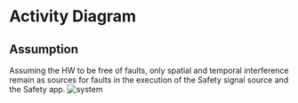 # Activity Diagram
## Assumption
Assuming the HW to be free of faults, only spatial and temporal interference remain as sources for faults in the execution of the Safety signal source and the Safety app.
![system](http://www.plantuml.com/plantuml/proxy?cache=no&src=https://raw.githubusercontent.com/Jochen-Kall/wg-automotive/master/Safety_demo_analysis/Safety_demo_analysis.puml)

